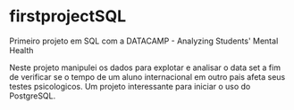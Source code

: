 # firstprojectSQL
Primeiro projeto em SQL com a DATACAMP - Analyzing Students' Mental Health

Neste projeto manipulei os dados para explotar e analisar o data set a fim de verificar se o tempo de um aluno internacional em outro pais afeta seus testes psicologicos.
Um projeto interessante para iniciar o uso do PostgreSQL.
